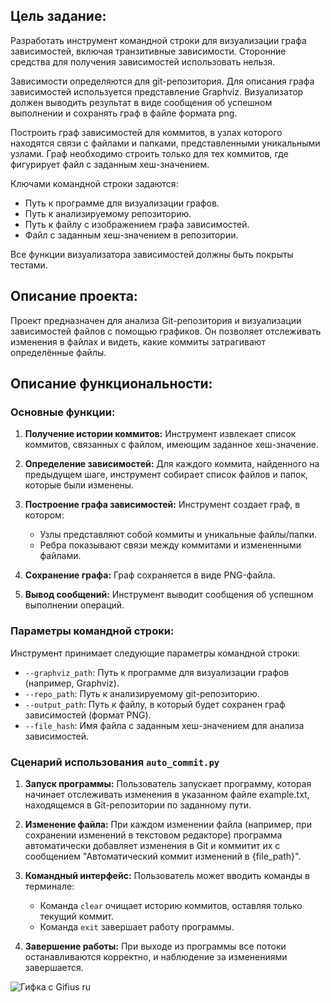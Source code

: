 ## **Цель задание:**

Разработать инструмент командной строки для визуализации графа
зависимостей, включая транзитивные зависимости. Сторонние средства для
получения зависимостей использовать нельзя.


Зависимости определяются для git-репозитория. Для описания графа
зависимостей используется представление Graphviz. Визуализатор должен
выводить результат в виде сообщения об успешном выполнении и сохранять граф
в файле формата png.


Построить граф зависимостей для коммитов, в узлах которого находятся
связи с файлами и папками, представленными уникальными узлами. Граф
необходимо строить только для тех коммитов, где фигурирует файл с заданным
хеш-значением.


Ключами командной строки задаются:

  
   - Путь к программе для визуализации графов.
   - Путь к анализируемому репозиторию.
   - Путь к файлу с изображением графа зависимостей.
   - Файл с заданным хеш-значением в репозитории.


Все функции визуализатора зависимостей должны быть покрыты тестами.


## **Описание проекта:**

Проект предназначен для анализа Git-репозитория и визуализации зависимостей файлов с помощью графиков. Он позволяет отслеживать изменения в файлах и видеть, какие коммиты затрагивают определённые файлы.


## **Описание функциональности:**
### **Основные функции:**


   1. **Получение истории коммитов:** Инструмент извлекает список коммитов, связанных с файлом, имеющим заданное хеш-значение.
   2. **Определение зависимостей:** Для каждого коммита, найденного на предыдущем шаге, инструмент собирает список файлов и папок, которые были изменены.
   3. **Построение графа зависимостей:** Инструмент создает граф, в котором:


      - Узлы представляют собой коммиты и уникальные файлы/папки.
      - Ребра показывают связи между коммитами и измененными файлами.
     
      
   4. **Сохранение графа:** Граф сохраняется в виде PNG-файла.
   5. **Вывод сообщений:** Инструмент выводит сообщения об успешном выполнении операций.


### **Параметры командной строки:**

Инструмент принимает следующие параметры командной строки:

   - ```--graphviz_path```: Путь к программе для визуализации графов (например, Graphviz).
   - ```--repo_path```: Путь к анализируемому git-репозиторию.
   - ```--output_path```: Путь к файлу, в который будет сохранен граф зависимостей (формат PNG).
   - ```--file_hash```: Имя файла с заданным хеш-значением для анализа зависимостей.

### **Сценарий использования ```auto_commit.py```**

1. **Запуск программы:** Пользователь запускает программу, которая начинает отслеживать изменения в указанном файле example.txt, находящемся в Git-репозитории по заданному пути.

2. **Изменение файла:** При каждом изменении файла (например, при сохранении изменений в текстовом редакторе) программа автоматически добавляет изменения в Git и коммитит их с сообщением "Автоматический коммит изменений в {file_path}".

3. **Командный интерфейс:** Пользователь может вводить команды в терминале:


   - Команда ```clear``` очищает историю коммитов, оставляя только текущий коммит.
   - Команда ```exit``` завершает работу программы.
4. **Завершение работы:** При выходе из программы все потоки останавливаются корректно, и наблюдение за изменениями завершается.


![Гифка с Gifius ru](https://github.com/user-attachments/assets/43afecd0-48fa-4333-ab6c-8498d0b02979)



